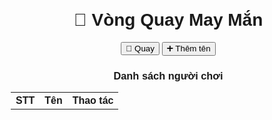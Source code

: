 <!DOCTYPE html>
<html lang="vi">
<head>
<meta charset="UTF-8" />
<title>Vòng Quay May Mắn - Dừng ở người thứ 3</title>
<style>
  body {
    font-family: Arial, sans-serif;
    text-align: center;
    margin: 20px;
  }

  /* Vòng quay */
  .wheel {
    width: 300px;
    height: 300px;
    border: 10px solid #333;
    border-radius: 50%;
    position: relative;
    margin: 100px auto 30px;
    overflow: hidden;
    user-select: none;
    background: #eee;
    transition: transform 4s ease-out;
  }

  /* Các phân đoạn trên vòng quay */
  .segment {
    position: absolute;
    width: 50%;
    height: 50%;
    background: #3498db;
    color: white;
    font-weight: bold;
    display: flex;
    justify-content: center;
    align-items: center;
    top: 50%;
    left: 50%;
    transform-origin: 0% 0%;
    border: 1px solid #fff;
    box-sizing: border-box;
    text-shadow: 1px 1px 2px black;
    font-size: 14px;
  }

  #pointer {
  width: 0;
  height: 0;
  border-left: 20px solid transparent;
  border-right: 20px solid transparent;
  border-top: 30px solid red;  /* mũi tên chỉ xuống */
  position: absolute;
  top:  60px;   /* nằm trên vòng quay */
  left: 50%;
  transform: translateX(-50%);
  z-index: 10;
}


  /* Kết quả */
  #result {
    font-size: 24px;
    margin-top: 20px;
    font-weight: bold;
    color: green;
    min-height: 30px;
  }

  /* Nút */
  button {
    padding: 10px 15px;
    margin: 10px 5px;
    font-size: 16px;
    cursor: pointer;
  }

  /* Bảng danh sách */
  table {
    margin: 0 auto;
    margin-top: 20px;
    border-collapse: collapse;
    width: 350px;
  }

  td, th {
    padding: 6px 12px;
    border: 1px solid #ccc;
  }

  input[type="text"] {
    width: 100%;
    box-sizing: border-box;
  }

  .delete-btn {
    background-color: crimson;
    color: white;
    border: none;
    padding: 6px 10px;
    cursor: pointer;
    font-weight: bold;
  }

  .delete-btn:hover {
    background-color: darkred;
  }
</style>
</head>
<body>

<h1>🎡 Vòng Quay May Mắn</h1>

<div id="pointer"></div>

<div class="wheel" id="wheel"></div>

<button onclick="spin()">🎯 Quay</button>
<button onclick="addNameRow()">➕ Thêm tên</button>

<div id="result"></div>

<h3>Danh sách người chơi</h3>
<table id="nameTable">
  <tr>
    <th>STT</th>
    <th>Tên</th>
    <th>Thao tác</th>
  </tr>
</table>

<script>
  let nameList = [];
  const wheel = document.getElementById("wheel");
  const nameTable = document.getElementById("nameTable");
  const pointer = document.getElementById("pointer");
  let rotation = 0;

  function addNameRow() {
    nameList.push("");
    renderNameTable();
    drawWheel();
  }

  function deleteName(index) {
    nameList.splice(index, 1);
    renderNameTable();
    drawWheel();
  }

  function renderNameTable() {
    nameTable.innerHTML = `
      <tr>
        <th>STT</th>
        <th>Tên</th>
        <th>Thao tác</th>
      </tr>`;

    nameList.forEach((name, i) => {
      const row = document.createElement("tr");

      const sttCell = document.createElement("td");
      sttCell.innerText = i + 1;

      const nameCell = document.createElement("td");
      const input = document.createElement("input");
      input.type = "text";
      input.value = name;
      input.placeholder = "Nhập tên";
      input.oninput = () => {
        nameList[i] = input.value;
        drawWheel();
      };
      nameCell.appendChild(input);

      const actionCell = document.createElement("td");
      const delBtn = document.createElement("button");
      delBtn.innerText = "🗑 Xóa";
      delBtn.className = "delete-btn";
      delBtn.onclick = () => deleteName(i);
      actionCell.appendChild(delBtn);

      row.appendChild(sttCell);
      row.appendChild(nameCell);
      row.appendChild(actionCell);

      nameTable.appendChild(row);
    });
  }

  function drawWheel() {
    wheel.innerHTML = "";
    const count = nameList.length;
    if (count === 0) return;

    const segmentAngle = 360 / count;

    for (let i = 0; i < count; i++) {
      const segment = document.createElement("div");
      segment.className = "segment";

      segment.style.transform = `
        rotate(${segmentAngle * i}deg)
        skewY(${90 - segmentAngle}deg)
      `;
      segment.style.background = i % 2 === 0 ? '#3498db' : '#9b59b6';

      const textDiv = document.createElement("div");
      textDiv.style.transform = `skewY(${segmentAngle - 90}deg) rotate(${segmentAngle / 2}deg)`;
      textDiv.style.width = "140%";
      textDiv.style.textAlign = "center";
      textDiv.style.fontWeight = "bold";
      textDiv.style.fontSize = "14px";
      textDiv.style.userSelect = "none";
      textDiv.style.color = "white";
      textDiv.innerText = nameList[i] || `#${i + 1}`;

      segment.appendChild(textDiv);
      wheel.appendChild(segment);
    }
  }

  function spin() {
    const count = nameList.length;
    if (count < 3) {
      alert("Cần ít nhất 3 người để trúng STT 3!");
      return;
    }

    const fixedIndex = 2; // Người thứ 3 (index 2)
    const segmentAngle = 360 / count;

    // Tính góc để quay sao cho người thứ 3 nằm dưới mũi tên (mũi tên ở 0 độ)
    // Vì vòng quay quay ngược chiều kim đồng hồ, nên ta lấy:
    // rotation góc = 360 * số vòng quay + 270 độ - góc trung tâm của phần tử thứ 3
    // (270 độ vì mũi tên nằm ở trên, tương ứng 270 độ theo hệ toạ độ rotate CSS)
    
    const spins = 5; // số vòng quay tròn trước khi dừng
    const targetAngle = spins * 360 + 270 - (fixedIndex * segmentAngle + segmentAngle / 2);

    rotation = (rotation + targetAngle) % 3600; // tránh số quá lớn

    wheel.style.transition = "transform 4s ease-out";
    wheel.style.transform = `rotate(${rotation}deg)`;

    // Hiển thị kết quả sau khi quay xong
    setTimeout(() => {
      const name = nameList[fixedIndex].trim() || "Chưa nhập tên";
      document.getElementById("result").innerText = `🎉 Người trúng: ${name}`;
    }, 4200);
  }

  // Khởi tạo 3 tên mẫu
  function initDemo() {
    nameList = ["Nguyễn Văn A", "Trần Thị B", "Lê Văn C"];
    renderNameTable();
    drawWheel();
  }

  initDemo();
</script>

</body>
</html>
